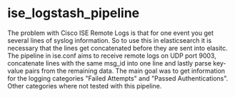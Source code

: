 # ise_logstash_pipeline

The problem with Cisco ISE Remote Logs is that for one event you get several lines of syslog information. So to use this in elasticsearch it is necessary that the lines get concatenated before they are sent into elasitc. The pipeline in ise.conf aims to receive remote logs on UDP port 9003, concatenate lines with the same msg_id into one line and lastly parse key-value pairs from the remaining data.
The main goal was to get information for the logging categories "Failed Attempts" and "Passed Authentications". Other categories where not tested with this pipeline.
